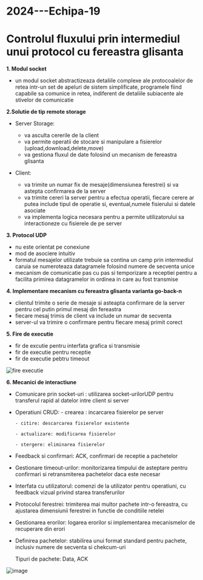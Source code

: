 # 2024---Echipa-19
# Controlul fluxului prin intermediul unui protocol cu fereastra glisanta

**1. Modul socket**
   - un modul socket abstractizeaza detaliile complexe ale protocoalelor de retea intr-un set de apeluri de sistem
     simplificate, programele fiind capabile sa comunice in retea, indiferent de detaliile subiacente ale stivelor
     de comunicatie
     
**2.Solutie de tip remote storage**
- Server Storage:
  - va asculta cererile de la client
  - va permite operatii de stocare si manipulare a fisierelor (upload,download,delete,move)
  - va gestiona fluxul de date folosind un mecanism de fereastra glisanta
  
- Client:
    - va trimite un numar fix de mesaje(dimensiunea ferestrei) si va astepta confirmarea de la server
    - va trimite cereri la server pentru a efectua operatii, fiecare cerere ar putea include tipul de operatie si, eventual,numele fisierului si datele asociate
    - va implementa logica necesara pentru a permite utilizatorului sa interactioneze cu fisierele de pe server

**3. Protocol UDP**
   - nu este orientat pe conexiune
   - mod de asociere intuitiv
   - formatul mesajelor utilizate trebuie sa contina un camp prin intermediul caruia se numeroteaza datagramele
     folosind numere de secventa unice
   - mecanism de comunicatie pas cu pas si temporizare a receptiei pentru a facilita primirea datagramelor in
     ordinea in care au fost transmise

**4. Implementare mecanism cu fereastra glisanta varianta go-back-n**
   - clientul trimite o serie de mesaje si asteapta confirmare de la server pentru cel putin primul
     mesaj din fereastra
   - fiecare mesaj trimis de client va include un numar de secventa
   - server-ul va trimire o confirmare pentru fiecare mesaj primit corect

**5. Fire de executie**
   - fir de excutie pentru interfata grafica si transmisie
   - fir de executie pentru receptie
   - fir de executie pebtru timeout


![fire executie](https://github.com/user-attachments/assets/6a8cad3c-6e2f-47e2-b2d0-77aae7647a37)


**6. Mecanici de interactiune**
   * Comunicare prin socket-uri : utilizarea socket-urilorUDP pentru transferul rapid al datelor
                                  intre client si server
   * Operatiuni CRUD:
         - crearea : incarcarea fisierelor pe server
     
         - citire: descarcarea fisierelor existente
     
         - actualizare: modificarea fisierelor
     
         - stergere: eliminarea fisierelor
   * Feedback si confirmari: ACK, confirmari de receptie a pachetelor
   * Gestionare timeout-urilor: monitorizarea timpului de asteptare pentru confirmari si retransmiterea pachetelor daca este necesar
   * Interfata cu utilizatorul: comenzi de la utilizator pentru operatiuni, cu feedback vizual privind starea transferurilor
   * Protocolul ferestrei: trimiterea mai multor pachete intr-o fereastra, cu ajustarea dimensiunii ferestrei in functie de conditiile retelei
   * Gestionarea erorilor: logarea erorilor si implementarea mecanismelor de recuperare din erori
   * Definirea pachetelor: stabilirea unui format standard pentru pachete, inclusiv numere de secventa si chekcum-uri

     
     Tipuri de pachete: Data, ACK

  ![image](https://github.com/user-attachments/assets/2f55cf13-325c-4096-9bc6-f51d58c1bb99)

